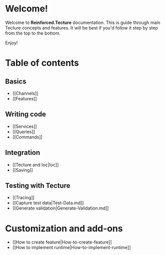 # Welcome!

Welcome to **Reinforced.Tecture** documentation. This is guide through main Tecture concepts and features. It will be best if you'd follow it step by step from the top to the bottom.

Enjoy!

# Table of contents

## Basics
 - [[Channels]]
 - [[Features]]
## Writing code
 - [[Services]]
 - [[Queries]]
 - [[Commands]]
## Integration
 - [[Tecture and Ioc|Ioc]]
 - [[Saving]]
## Testing with Tecture
 - [[Tracing]]
 - [[Capture test data|Test-Data.md]]
 - [[Generate validation|Generate-Validation.md]]
# Customization and add-ons
 - [[How to create feature|How-to-create-feature]] 
 - [[How to implement runtime|How-to-implement-runtime]] 
